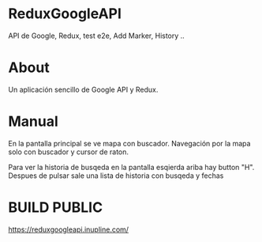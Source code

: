 # ReduxGoogleAPI
API de Google, Redux, test e2e, Add Marker, History ..

# About

Un aplicación sencillo de Google API y Redux. 

# Manual

En la pantalla principal se ve mapa con buscador. Navegación por la mapa solo con buscador y cursor de raton.

Para ver la historia de busqeda en la pantalla esqierda ariba hay button "H". Despues de pulsar sale una lista de historia con busqeda y fechas

# BUILD PUBLIC

https://reduxgoogleapi.inupline.com/
